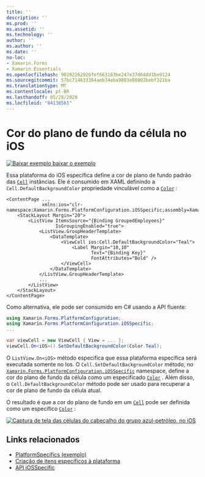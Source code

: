 ```yaml
---
title: ''
description: ''
ms.prod: ''
ms.assetid: ''
ms.technology: ''
author: ''
ms.author: ''
ms.date: ''
no-loc:
- Xamarin.Forms
- Xamarin.Essentials
ms.openlocfilehash: 90282262926fef663183be247e37d64dd1be9124
ms.sourcegitcommit: 57bc714633364aeb34aba9803e88802bebf321ba
ms.translationtype: MT
ms.contentlocale: pt-BR
ms.lasthandoff: 05/28/2020
ms.locfileid: "84138561"
---
```

# <a name="cell-background-color-on-ios"></a>Cor do plano de fundo da célula no iOS

[![Baixar exemplo ](~/media/shared/download.png) baixar o exemplo](https://docs.microsoft.com/samples/xamarin/xamarin-forms-samples/userinterface-platformspecifics)

Essa plataforma do iOS específica define a cor de plano de fundo padrão das [`Cell`](xref:Xamarin.Forms.Cell) instâncias. Ele é consumido em XAML definindo a `Cell.DefaultBackgroundColor` propriedade vinculável como a [`Color`](xref:Xamarin.Forms.Color) :

```xaml
<ContentPage ...
             xmlns:ios="clr-namespace:Xamarin.Forms.PlatformConfiguration.iOSSpecific;assembly=Xamarin.Forms.Core">
    <StackLayout Margin="20">
        <ListView ItemsSource="{Binding GroupedEmployees}"
                  IsGroupingEnabled="true">
            <ListView.GroupHeaderTemplate>
                <DataTemplate>
                    <ViewCell ios:Cell.DefaultBackgroundColor="Teal">
                        <Label Margin="10,10"
                               Text="{Binding Key}"
                               FontAttributes="Bold" />
                    </ViewCell>
                </DataTemplate>
            </ListView.GroupHeaderTemplate>
            ...
        </ListView>
    </StackLayout>
</ContentPage>
```

Como alternativa, ele pode ser consumido em C# usando a API fluente:

```csharp
using Xamarin.Forms.PlatformConfiguration;
using Xamarin.Forms.PlatformConfiguration.iOSSpecific;
...

var viewCell = new ViewCell { View = ... };
viewCell.On<iOS>().SetDefaultBackgroundColor(Color.Teal);
```

O `ListView.On<iOS>` método especifica que essa plataforma específica será executada somente no Ios. O `Cell.SetDefaultBackgroundColor` método, no [`Xamarin.Forms.PlatformConfiguration.iOSSpecific`](xref:Xamarin.Forms.PlatformConfiguration.iOSSpecific) namespace, define a cor do plano de fundo da célula como um especificado [`Color`](xref:Xamarin.Forms.Color) . Além disso, o `Cell.DefaultBackgroundColor` método pode ser usado para recuperar a cor de plano de fundo da célula atual.

O resultado é que a cor do plano de fundo em um [`Cell`](xref:Xamarin.Forms.Cell) pode ser definida como um específico [`Color`](xref:Xamarin.Forms.Color) :

[![Captura de tela das células do cabeçalho do grupo azul-petróleo, no iOS](cell-background-color-images/group-header-cell-color.png "ListView com células de cabeçalho de grupo azul-petróleo")](cell-background-color-images/group-header-cell-color-large.png#lightbox "ListView com células de cabeçalho de grupo azul-petróleo")

## <a name="related-links"></a>Links relacionados

- [PlatformSpecifics (exemplo)](https://docs.microsoft.com/samples/xamarin/xamarin-forms-samples/userinterface-platformspecifics)
- [Criação de itens específicos à plataforma](~/xamarin-forms/platform/platform-specifics/index.md#creating-platform-specifics)
- [API iOSSpecific](xref:Xamarin.Forms.PlatformConfiguration.iOSSpecific)
